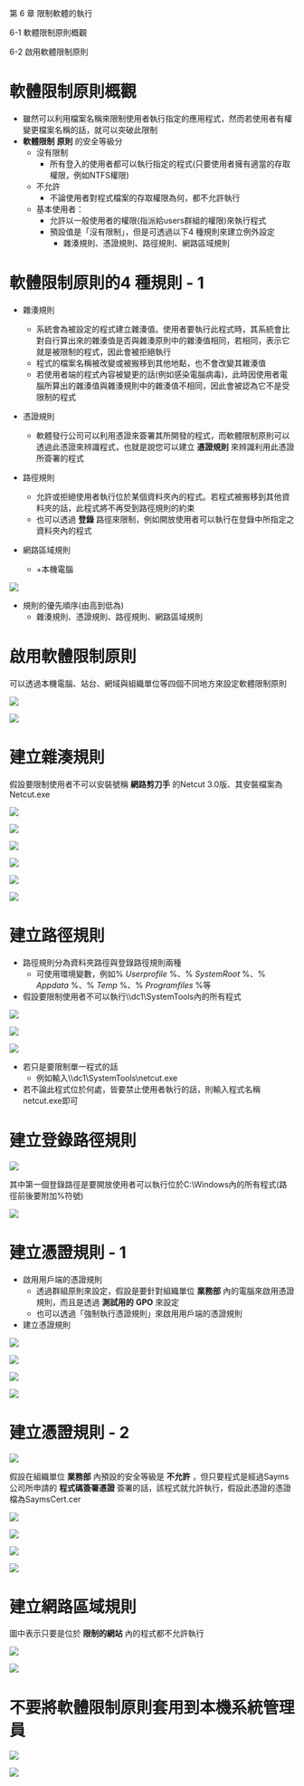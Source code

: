 第 6 章 限制軟體的執行

6\-1 軟體限制原則概觀

6\-2 啟用軟體限制原則

# 軟體限制原則概觀

* 雖然可以利用檔案名稱來限制使用者執行指定的應用程式，然而若使用者有權變更檔案名稱的話，就可以突破此限制
* __軟體限制__  __原則__ 的安全等級分
  * 沒有限制
    * 所有登入的使用者都可以執行指定的程式\(只要使用者擁有適當的存取權限，例如NTFS權限\)
  * 不允許
    * 不論使用者對程式檔案的存取權限為何，都不允許執行
  * 基本使用者：
    * 允許以一般使用者的權限\(指派給users群組的權限\)來執行程式
    * 預設值是「沒有限制」，但是可透過以下4 種規則來建立例外設定
      * 雜湊規則、憑證規則、路徑規則、網路區域規則

# 軟體限制原則的4 種規則 - 1

* 雜湊規則
  * 系統會為被設定的程式建立雜湊值。使用者要執行此程式時，其系統會比對自行算出來的雜湊值是否與雜湊原則中的雜湊值相同，若相同，表示它就是被限制的程式，因此會被拒絕執行
  * 程式的檔案名稱被改變或被搬移到其他地點，也不會改變其雜湊值
  * 若使用者端的程式內容被變更的話\(例如感染電腦病毒\)，此時因使用者電腦所算出的雜湊值與雜湊規則中的雜湊值不相同，因此會被認為它不是受限制的程式
* 憑證規則
  * 軟體發行公司可以利用憑證來簽署其所開發的程式，而軟體限制原則可以透過此憑證來辨識程式，也就是說您可以建立 __憑證規則__ 來辨識利用此憑證所簽署的程式

* 路徑規則
  * 允許或拒絕使用者執行位於某個資料夾內的程式。若程式被搬移到其他資料夾的話，此程式將不再受到路徑規則的約束
  * 也可以透過 __登錄__ 路徑來限制，例如開放使用者可以執行在登錄中所指定之資料夾內的程式
* 網路區域規則
  * \+本機電腦

![](WS2016AD%E5%BB%BA%E7%BD%AE%E5%AF%A6%E5%8B%99-CA245-Ch06-%E9%99%90%E5%88%B6%E8%BB%9F%E9%AB%94%E7%9A%84%E5%9F%B7%E8%A1%8C_0.png)

* 規則的優先順序\(由高到低為\)
  * 雜湊規則、憑證規則、路徑規則、網路區域規則

# 啟用軟體限制原則

可以透過本機電腦、站台、網域與組織單位等四個不同地方來設定軟體限制原則

![](WS2016AD%E5%BB%BA%E7%BD%AE%E5%AF%A6%E5%8B%99-CA245-Ch06-%E9%99%90%E5%88%B6%E8%BB%9F%E9%AB%94%E7%9A%84%E5%9F%B7%E8%A1%8C_1.png)

![](WS2016AD%E5%BB%BA%E7%BD%AE%E5%AF%A6%E5%8B%99-CA245-Ch06-%E9%99%90%E5%88%B6%E8%BB%9F%E9%AB%94%E7%9A%84%E5%9F%B7%E8%A1%8C_2.png)

# 建立雜湊規則

假設要限制使用者不可以安裝號稱 __網路剪刀手__ 的Netcut 3\.0版、其安裝檔案為Netcut\.exe

![](WS2016AD%E5%BB%BA%E7%BD%AE%E5%AF%A6%E5%8B%99-CA245-Ch06-%E9%99%90%E5%88%B6%E8%BB%9F%E9%AB%94%E7%9A%84%E5%9F%B7%E8%A1%8C_3.png)

![](WS2016AD%E5%BB%BA%E7%BD%AE%E5%AF%A6%E5%8B%99-CA245-Ch06-%E9%99%90%E5%88%B6%E8%BB%9F%E9%AB%94%E7%9A%84%E5%9F%B7%E8%A1%8C_4.png)

![](WS2016AD%E5%BB%BA%E7%BD%AE%E5%AF%A6%E5%8B%99-CA245-Ch06-%E9%99%90%E5%88%B6%E8%BB%9F%E9%AB%94%E7%9A%84%E5%9F%B7%E8%A1%8C_5.png)

![](WS2016AD%E5%BB%BA%E7%BD%AE%E5%AF%A6%E5%8B%99-CA245-Ch06-%E9%99%90%E5%88%B6%E8%BB%9F%E9%AB%94%E7%9A%84%E5%9F%B7%E8%A1%8C_6.png)

![](WS2016AD%E5%BB%BA%E7%BD%AE%E5%AF%A6%E5%8B%99-CA245-Ch06-%E9%99%90%E5%88%B6%E8%BB%9F%E9%AB%94%E7%9A%84%E5%9F%B7%E8%A1%8C_7.png)

![](WS2016AD%E5%BB%BA%E7%BD%AE%E5%AF%A6%E5%8B%99-CA245-Ch06-%E9%99%90%E5%88%B6%E8%BB%9F%E9%AB%94%E7%9A%84%E5%9F%B7%E8%A1%8C_8.png)

# 建立路徑規則

* 路徑規則分為資料夾路徑與登錄路徑規則兩種
  * 可使用環境變數，例如% _Userprofile_ %、% _SystemRoot_ %、% _Appdata_ %、% _Temp_ %、% _Programfiles_ %等
* 假設要限制使用者不可以執行\\\\dc1\\SystemTools內的所有程式

![](WS2016AD%E5%BB%BA%E7%BD%AE%E5%AF%A6%E5%8B%99-CA245-Ch06-%E9%99%90%E5%88%B6%E8%BB%9F%E9%AB%94%E7%9A%84%E5%9F%B7%E8%A1%8C_9.png)

![](WS2016AD%E5%BB%BA%E7%BD%AE%E5%AF%A6%E5%8B%99-CA245-Ch06-%E9%99%90%E5%88%B6%E8%BB%9F%E9%AB%94%E7%9A%84%E5%9F%B7%E8%A1%8C_10.png)

![](WS2016AD%E5%BB%BA%E7%BD%AE%E5%AF%A6%E5%8B%99-CA245-Ch06-%E9%99%90%E5%88%B6%E8%BB%9F%E9%AB%94%E7%9A%84%E5%9F%B7%E8%A1%8C_11.png)

* 若只是要限制單一程式的話
  * 例如輸入\\\\dc1\\SystemTools\\netcut\.exe
* 若不論此程式位於何處，皆要禁止使用者執行的話，則輸入程式名稱netcut\.exe即可

# 建立登錄路徑規則

![](WS2016AD%E5%BB%BA%E7%BD%AE%E5%AF%A6%E5%8B%99-CA245-Ch06-%E9%99%90%E5%88%B6%E8%BB%9F%E9%AB%94%E7%9A%84%E5%9F%B7%E8%A1%8C_12.png)

其中第一個登錄路徑是要開放使用者可以執行位於C:\\Windows內的所有程式\(路徑前後要附加%符號\)

![](WS2016AD%E5%BB%BA%E7%BD%AE%E5%AF%A6%E5%8B%99-CA245-Ch06-%E9%99%90%E5%88%B6%E8%BB%9F%E9%AB%94%E7%9A%84%E5%9F%B7%E8%A1%8C_13.png)

# 建立憑證規則 - 1

* 啟用用戶端的憑證規則
  * 透過群組原則來設定，假設是要針對組織單位 __業務部__ 內的電腦來啟用憑證規則，而且是透過 __測試用的__  __GPO__ 來設定
  * 也可以透過「強制執行憑證規則」來啟用用戶端的憑證規則
* 建立憑證規則

![](WS2016AD%E5%BB%BA%E7%BD%AE%E5%AF%A6%E5%8B%99-CA245-Ch06-%E9%99%90%E5%88%B6%E8%BB%9F%E9%AB%94%E7%9A%84%E5%9F%B7%E8%A1%8C_14.png)

![](WS2016AD%E5%BB%BA%E7%BD%AE%E5%AF%A6%E5%8B%99-CA245-Ch06-%E9%99%90%E5%88%B6%E8%BB%9F%E9%AB%94%E7%9A%84%E5%9F%B7%E8%A1%8C_15.png)

![](WS2016AD%E5%BB%BA%E7%BD%AE%E5%AF%A6%E5%8B%99-CA245-Ch06-%E9%99%90%E5%88%B6%E8%BB%9F%E9%AB%94%E7%9A%84%E5%9F%B7%E8%A1%8C_16.png)

![](WS2016AD%E5%BB%BA%E7%BD%AE%E5%AF%A6%E5%8B%99-CA245-Ch06-%E9%99%90%E5%88%B6%E8%BB%9F%E9%AB%94%E7%9A%84%E5%9F%B7%E8%A1%8C_17.png)

# 建立憑證規則 - 2

![](WS2016AD%E5%BB%BA%E7%BD%AE%E5%AF%A6%E5%8B%99-CA245-Ch06-%E9%99%90%E5%88%B6%E8%BB%9F%E9%AB%94%E7%9A%84%E5%9F%B7%E8%A1%8C_18.png)

假設在組織單位 __業務部__ 內預設的安全等級是 __不允許__ ，但只要程式是經過Sayms公司所申請的 __程式碼簽署憑證__ 簽署的話，該程式就允許執行，假設此憑證的憑證檔為SaymsCert\.cer

![](WS2016AD%E5%BB%BA%E7%BD%AE%E5%AF%A6%E5%8B%99-CA245-Ch06-%E9%99%90%E5%88%B6%E8%BB%9F%E9%AB%94%E7%9A%84%E5%9F%B7%E8%A1%8C_19.png)

![](WS2016AD%E5%BB%BA%E7%BD%AE%E5%AF%A6%E5%8B%99-CA245-Ch06-%E9%99%90%E5%88%B6%E8%BB%9F%E9%AB%94%E7%9A%84%E5%9F%B7%E8%A1%8C_20.png)

![](WS2016AD%E5%BB%BA%E7%BD%AE%E5%AF%A6%E5%8B%99-CA245-Ch06-%E9%99%90%E5%88%B6%E8%BB%9F%E9%AB%94%E7%9A%84%E5%9F%B7%E8%A1%8C_21.png)

![](WS2016AD%E5%BB%BA%E7%BD%AE%E5%AF%A6%E5%8B%99-CA245-Ch06-%E9%99%90%E5%88%B6%E8%BB%9F%E9%AB%94%E7%9A%84%E5%9F%B7%E8%A1%8C_22.png)

# 建立網路區域規則

圖中表示只要是位於 __限制的網站__ 內的程式都不允許執行

![](WS2016AD%E5%BB%BA%E7%BD%AE%E5%AF%A6%E5%8B%99-CA245-Ch06-%E9%99%90%E5%88%B6%E8%BB%9F%E9%AB%94%E7%9A%84%E5%9F%B7%E8%A1%8C_23.png)

![](WS2016AD%E5%BB%BA%E7%BD%AE%E5%AF%A6%E5%8B%99-CA245-Ch06-%E9%99%90%E5%88%B6%E8%BB%9F%E9%AB%94%E7%9A%84%E5%9F%B7%E8%A1%8C_24.png)

# 不要將軟體限制原則套用到本機系統管理員

![](WS2016AD%E5%BB%BA%E7%BD%AE%E5%AF%A6%E5%8B%99-CA245-Ch06-%E9%99%90%E5%88%B6%E8%BB%9F%E9%AB%94%E7%9A%84%E5%9F%B7%E8%A1%8C_25.png)

![](WS2016AD%E5%BB%BA%E7%BD%AE%E5%AF%A6%E5%8B%99-CA245-Ch06-%E9%99%90%E5%88%B6%E8%BB%9F%E9%AB%94%E7%9A%84%E5%9F%B7%E8%A1%8C_26.png)

